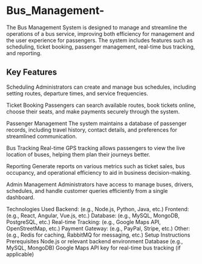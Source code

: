 # Bus_Management-

The Bus Management System is designed to manage and streamline the operations of a bus service, improving both efficiency for management and the user experience for passengers. The system includes features such as scheduling, ticket booking, passenger management, real-time bus tracking, and reporting.

## Key Features

Scheduling
Administrators can create and manage bus schedules, including setting routes, departure times, and service frequencies.

Ticket Booking
Passengers can search available routes, book tickets online, choose their seats, and make payments securely through the system.

Passenger Management
The system maintains a database of passenger records, including travel history, contact details, and preferences for streamlined communication.

Bus Tracking
Real-time GPS tracking allows passengers to view the live location of buses, helping them plan their journeys better.

Reporting
Generate reports on various metrics such as ticket sales, bus occupancy, and operational efficiency to aid in business decision-making.

Admin Management
Administrators have access to manage buses, drivers, schedules, and handle customer queries efficiently from a single dashboard.

Technologies Used
Backend: (e.g., Node.js, Python, Java, etc.)
Frontend: (e.g., React, Angular, Vue.js, etc.)
Database: (e.g., MySQL, MongoDB, PostgreSQL, etc.)
Real-time Tracking: (e.g., Google Maps API, OpenStreetMap, etc.)
Payment Gateway: (e.g., PayPal, Stripe, etc.)
Other: (e.g., Redis for caching, RabbitMQ for messaging, etc.)
Setup Instructions
Prerequisites
Node.js or relevant backend environment
Database (e.g., MySQL, MongoDB)
Google Maps API key for real-time bus tracking (if applicable)
